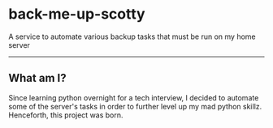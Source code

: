 # back-me-up-scotty
A service to automate various backup tasks that must be run on my home server

---

## What am I?

Since learning python overnight for a tech interview, I decided to automate some of the server's tasks in order to further level up my mad python skillz. Henceforth, this project was born.
